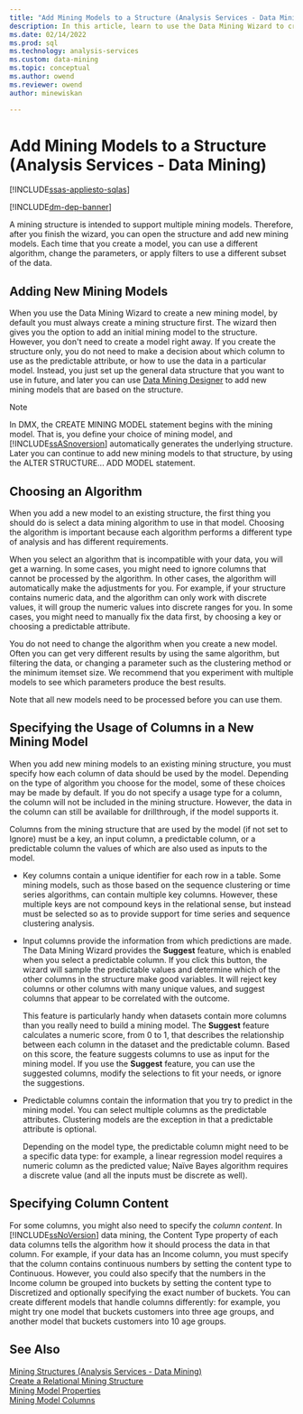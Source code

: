 ```yaml
---
title: "Add Mining Models to a Structure (Analysis Services - Data Mining) | Microsoft Docs"
description: In this article, learn to use the Data Mining Wizard to create a new mining model and create a mining structure.
ms.date: 02/14/2022
ms.prod: sql
ms.technology: analysis-services
ms.custom: data-mining
ms.topic: conceptual
ms.author: owend
ms.reviewer: owend
author: minewiskan

---
```

# Add Mining Models to a Structure (Analysis Services - Data Mining)
[!INCLUDE[ssas-appliesto-sqlas](../includes/ssas-appliesto-sqlas.md)]

[!INCLUDE[dm-dep-banner](../includes/dm-dep-banner.md)]

  A mining structure is intended to support multiple mining models. Therefore, after you finish the wizard, you can open the structure and add new mining models. Each time that you create a model, you can use a different algorithm, change the parameters, or apply filters to use a different subset of the data.  
  
## Adding New Mining Models  
 When you use the Data Mining Wizard to create a new mining model, by default you must always create a mining structure first. The wizard then gives you the option to add an initial mining model to the structure. However, you don't need to create a model right away. If you create the structure only, you do not need to make a decision about which column to use as the predictable attribute, or how to use the data in a particular model. Instead, you just set up the general data structure that you want to use in future, and later you can use [Data Mining Designer](../../analysis-services/data-mining/data-mining-designer.md) to add new mining models that are based on the structure.  
  
> [!NOTE]  
>  In DMX, the CREATE MINING MODEL statement  begins with the mining model. That is, you define your choice of mining model, and [!INCLUDE[ssASnoversion](../includes/ssasnoversion-md.md)] automatically generates the underlying structure. Later you can continue to add new mining models to that structure, by using the ALTER STRUCTURE... ADD MODEL statement.  
  
## Choosing an Algorithm  
 When you add a new model to an existing structure, the first thing you should do is select a data mining algorithm to use in that model. Choosing the algorithm is important because each algorithm performs a different type of analysis and has different requirements.  
  
 When you select an algorithm that is incompatible with your data, you will get a warning. In some cases, you might need to ignore columns that cannot be processed by the algorithm. In other cases, the algorithm will automatically make the adjustments for you. For example, if your structure contains numeric data, and the algorithm can only work with discrete values, it will group the numeric values into discrete ranges for you. In some cases, you might need to manually fix the data first, by choosing a key or choosing a predictable attribute.  
  
 You do not need to change the algorithm when you create a new model. Often you can get very different results by using the same algorithm, but filtering the data, or changing a parameter such as the clustering method or the minimum itemset size. We recommend that you experiment with multiple models to see which parameters produce the best results.  
  
 Note that all new models need to be processed before you can use them.  
  
## Specifying the Usage of Columns in a New Mining Model  
 When you add new mining models to an existing mining structure, you must specify how each column of data should be used by the model. Depending on the type of algorithm you choose for the model, some of these choices may be made by default. If you do not specify a usage type for a column, the column will not be included in the mining structure. However, the data in the column can still be available for drillthrough, if the model supports it.  
  
 Columns from the mining structure that are used by the model (if not set to Ignore) must be a key, an input column, a predictable column, or a predictable column the values of which are also used as inputs to the model.  
  
-   Key columns contain a unique identifier for each row in a table. Some mining models, such as those based on the sequence clustering or time series algorithms, can contain multiple key columns. However, these multiple keys are not compound keys in the relational sense, but instead must be selected so as to provide support for time series and sequence clustering analysis.  
  
-   Input columns provide the information from which predictions are made. The Data Mining Wizard provides the **Suggest** feature, which is enabled when you select a predictable column. If you click this button, the wizard will sample the predictable values and determine which of the other columns in the structure make good variables. It will reject key columns or other columns with many unique values, and suggest columns that appear to be correlated with the outcome.  
  
     This feature is particularly handy when datasets contain more columns than you really need to build a mining model. The **Suggest** feature calculates a numeric score, from 0 to 1, that describes the relationship between each column in the dataset and the predictable column. Based on this score, the feature suggests columns to use as input for the mining model. If you use the **Suggest** feature, you can use the suggested columns, modify the selections to fit your needs, or ignore the suggestions.  
  
-   Predictable columns contain the information that you try to predict in the mining model. You can select multiple columns as the predictable attributes. Clustering models are the exception in that a predictable attribute is optional.  
  
     Depending on the model type, the predictable column might need to be a specific data type: for example, a linear regression model requires a numeric column as the predicted value; Naïve Bayes algorithm requires a discrete value (and all the inputs must be discrete as well).  
  
## Specifying Column Content  
 For some columns, you might also need to specify the *column content*. In [!INCLUDE[ssNoVersion](../includes/ssnoversion-md.md)] data mining, the Content Type property of each data columns tells the algorithm how it should process the data in that column. For example, if your data has an Income column, you must specify that the column contains continuous numbers by setting the content type to Continuous. However, you could also specify that the numbers in the Income column be grouped into buckets by setting the content type to Discretized and optionally specifying the exact number of buckets. You can create different models that handle columns differently: for example, you might try one model that buckets customers into three age groups, and another model that buckets customers into 10 age groups.  
  
## See Also  
 [Mining Structures &#40;Analysis Services - Data Mining&#41;](../../analysis-services/data-mining/mining-structures-analysis-services-data-mining.md)   
 [Create a Relational Mining Structure](../../analysis-services/data-mining/create-a-relational-mining-structure.md)   
 [Mining Model Properties](../../analysis-services/data-mining/mining-model-properties.md)   
 [Mining Model Columns](../../analysis-services/data-mining/mining-model-columns.md)  
  
  

